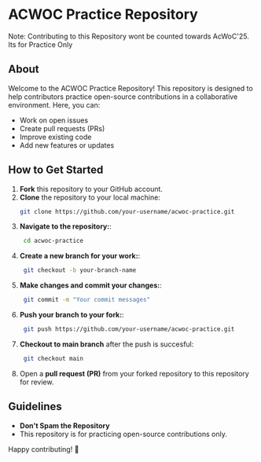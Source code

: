 # ACWOC Practice Repository

Note: Contributing to this Repository wont be counted towards AcWoC'25. Its for Practice Only

## About
Welcome to the ACWOC Practice Repository! This repository is designed to help contributors practice open-source contributions in a collaborative environment. Here, you can:

- Work on open issues
- Create pull requests (PRs)
- Improve existing code
- Add new features or updates

## How to Get Started

1. **Fork** this repository to your GitHub account.
2. **Clone** the repository to your local machine:
   ```bash
   git clone https://github.com/your-username/acwoc-practice.git
   ```
3. **Navigate to the repository:**:
   ```bash
    cd acwoc-practice
   ```
4. **Create a new branch for your work:**:
   ```bash
    git checkout -b your-branch-name
   ```
5. **Make changes and commit your changes:**:
   ```bash
    git commit -m "Your commit messages"
   ```
6. **Push your branch to your fork:**:
   ```bash
    git push https://github.com/your-username/acwoc-practice.git
   ```
7. **Checkout to main branch** after the push is succesful:
   ```bash
    git checkout main
   ```
8. Open a **pull request (PR)** from your forked repository to this repository for review.


## Guidelines
- **Don't Spam the Repository**  
- This repository is for practicing open-source contributions only.

Happy contributing! 🎉